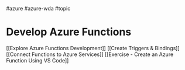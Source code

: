#azure #azure-wda #topic

# Develop Azure Functions
[[Explore Azure Functions Development]]
[[Create Triggers & Bindings]]
[[Connect Functions to Azure Services]]
[[Exercise - Create an Azure Function Using VS Code]]